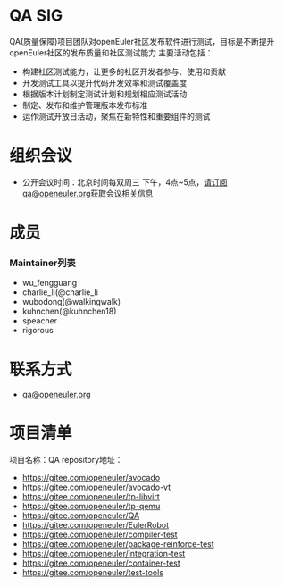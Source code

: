 
# QA SIG
QA(质量保障)项目团队对openEuler社区发布软件进行测试，目标是不断提升openEuler社区的发布质量和社区测试能力
主要活动包括：
- 构建社区测试能力，让更多的社区开发者参与、使用和贡献
- 开发测试工具以提升代码开发效率和测试覆盖度
- 根据版本计划制定测试计划和规划相应测试活动
- 制定、发布和维护管理版本发布标准
- 运作测试开放日活动，聚焦在新特性和重要组件的测试

# 组织会议
- 公开会议时间：北京时间每双周三 下午，4点~5点，请订阅qa@openeuler.org获取会议相关信息

# 成员
### Maintainer列表
- wu_fengguang
- charlie_li(@charlie_li
- wubodong(@walkingwalk)
- kuhnchen(@kuhnchen18)
- speacher
- rigorous

# 联系方式
- qa@openeuler.org

# 项目清单

项目名称：QA
repository地址：
  - https://gitee.com/openeuler/avocado
  - https://gitee.com/openeuler/avocado-vt
  - https://gitee.com/openeuler/tp-libvirt
  - https://gitee.com/openeuler/tp-qemu
  - https://gitee.com/openeuler/QA
  - https://gitee.com/openeuler/EulerRobot
  - https://gitee.com/openeuler/compiler-test
  - https://gitee.com/openeuler/package-reinforce-test
  - https://gitee.com/openeuler/integration-test
  - https://gitee.com/openeuler/container-test
  - https://gitee.com/openeuler/test-tools
